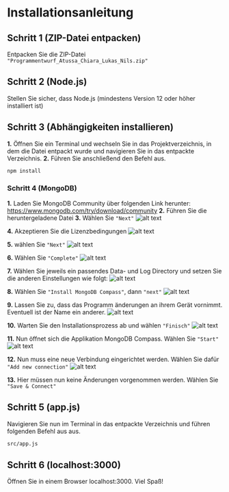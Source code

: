 # Installationsanleitung

## Schritt 1 (ZIP-Datei entpacken)
Entpacken Sie die ZIP-Datei `"Programmentwurf_Atussa_Chiara_Lukas_Nils.zip"`

## Schritt 2 (Node.js)
Stellen Sie sicher, dass Node.js (mindestens Version 12 oder höher installiert ist)

## Schritt 3 (Abhängigkeiten installieren)
**1.** Öffnen Sie ein Terminal und wechseln Sie in das Projektverzeichnis, in dem die Datei entpackt wurde und navigieren Sie in das entpackte Verzeichnis.
**2.** Führen Sie anschließend den Befehl aus.
~~~bash
npm install
~~~

### Schritt 4 (MongoDB)
**1.** Laden Sie MongoDB Community über folgenden Link herunter: https://www.mongodb.com/try/download/community
**2.** Führen Sie die heruntergeladene Datei
**3.** Wählen Sie `"Next"`
![alt text](image.png)

**4.** Akzeptieren Sie die Lizenzbedingungen
![alt text](image-1.png)

**5.** wählen Sie `"Next"`
![alt text](image-2.png)

**6.** Wählen Sie `"Complete"`
![alt text](image-4.png)

**7.** Wählen Sie jeweils ein passendes Data- und Log Directory und setzen Sie die anderen Einstellungen wie folgt:
![alt text](image-5.png)

**8.** Wählen Sie `"Install MongoDB Compass"`, dann `"next"`
![alt text](image-8.png)

**9.** Lassen Sie zu, dass das Programm änderungen an ihrem Gerät vornimmt. Eventuell ist der Name ein anderer.
![alt text](image-9.png)

**10.** Warten Sie den Installationsprozess ab und wählen `"Finisch"`
![alt text](image-10.png)

**11.** Nun öffnet sich die Applikation MongoDB Compass. Wählen Sie `"Start"`
![alt text](image-11.png)

**12.** Nun muss eine neue Verbindung eingerichtet werden. Wählen Sie dafür `"Add new connection"`
![alt text](image-12.png)

**13.** Hier müssen nun keine Änderungen vorgenommen werden. Wählen Sie `"Save & Connect"`

## Schritt 5 (app.js)
Navigieren Sie nun im Terminal in das entpackte Verzeichnis und führen folgenden Befehl aus aus.
~~~bash
src/app.js
~~~

## Schritt 6 (localhost:3000)
Öffnen Sie in einem Browser localhost:3000. Viel Spaß!